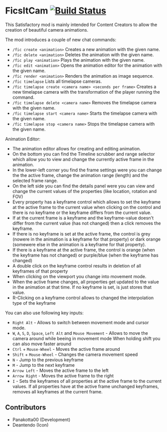 # FicsItCam [![Build Status](https://jenkins.massivebytes.net/job/FicsIt-Cam/job/master/badge/icon)](https://jenkins.massivebytes.net/job/FicsIt-Cam/job/master/)

This Satisfactory mod is mainly intended for Content Creators to allow the creation of beautiful camera animations.

The mod introduces a couple of new chat commands:
- `/fic create <animation>`
 Creates a new animation with the given name.
- `/fic delete <animation>`
 Deletes the animation with the given name.
- `/fic play <animation>`
 Plays the animation with the given name.
- `/fic edit <animation>`
 Opens the animation editor for the animation with the given name.
- `/fic render <animation>`
 Renders the animation as image sequence.
- `/fic timelapse`
 Lists all timelapse cameras.
- `/fic timelapse create <camera name> <seconds per frame>`
 Creates a new timelapse camera with the transformation of the player running the command.
- `/fic timelapse delete <camera name>`
 Removes the timelapse camera with the given name.
- `/fic timelapse start <camera name>`
 Starts the timelapse camera with the given name.
- `/fic timelapse stop <camera name>`
 Stops the timelapse camera with the given name.

Animation Editor:
- The animation editor allows for creating and editing animation.
- On the bottom you can find the Timeline scrubber and range selector which allow you to view and change the currently active frame in the animation.
- In the lower-left corner you find the frame settings were you can change the the active frame, change the animation range (length) and the selected frame range.
- On the left side you can find the details panel were you can view and change the current values of the properties (like location, rotation and FOV)
- Every property has a keyframe control which allows to set the keyframe at the active frame to the current value when clicking on the control and there is no keyframe or the keyframe differs from the current value.
- If at the current frame is a keyframe and the keyframe-value doesn't differ from the current value (has not changed) then a click removes the keyframe.
- If there is no keyframe is set at the active frame, the control is grey (nowere in the animation is a keyframe for that property) or dark orange (somewere else in the animation is a keyframe for that property).
- If there is a keyframe at the active frame, the control is orange (when the keyframe has not changed) or purple/blue (when the keyframe has changed)
- A double click on the keyframe control results in deletion of all keyframes of that property
- When clicking on the viewport you change into movement mode.
- When the active frame changes, all properties get updated to the value in the animation at that time. If no keyframe is set, is just stores that value.
- R-Clicking on a keyframe control allows to changed the interpolation type of the keyframe

You can also use following key inputs:
- `Right Alt` -
 Allows to switch between movement mode and cursor mode.
- `W`, `A`, `S`, `D`, `Space`, `Left Alt` and `Mouse Movement` -
 Allows to move the camera around while beeing in movement mode
 When holding shift you can also move faster around
- `Ctrl` + `Mouse-Wheel` -
 Moves the active frame around
- `Shift` + `Mouse-Wheel` -
 Changes the camera movement speed
- `N` -
 Jump to the previous keyframe
- `M` -
 Jump to the next keyframe
- `Arrow Left` -
 Moves the active frame to the left
- `Arrow Right` -
 Moves the active frame to the right
- `I` -
 Sets the keyframes of all properties at the active frame to the current values.
 If all properties have at the active frame unchanged keyframes, removes all keyframes at the current frame.

## Contributors
- Panakotta00 (Development)
- Deantendo (Icon)
